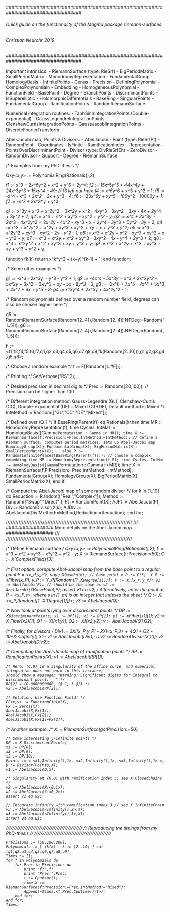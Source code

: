 ###################################################################################
###### Quick guide on the functionality of the Magma package riemann-surfaces #####
###### 				Christian Neurohr 2019			      #####
###################################################################################

Important intrinsics:
	- RiemannSurface (type: RieSrf)
	- BigPeriodMatrix
	- SmallPeriodMatrix
	- MonodromyRepresentation
	- FundamentalGroup
	- HomologyBasis
	- InfinitePoints
	- Genus
	- Precision
	- DefiningPolynomial
	- ComplexPolynomialn
	- Embedding
	- HomogeneousPolynomial
	- FunctionField
	- BasePoint
	- Degree
	- BranchPoints
	- DiscriminantPoints
	- IsSuperelliptic
	- HolomorphicDifferentials
	- BaseRing
	- SingularPoints
	- FundamentalGroup
	- RamificationPoints
	- RandomRiemannSurface

Numerical integration routines:
	- TanhSinhIntegrationPoints (Double-exponential)
	- GaussLegendreIntegrationPoints
	- ClenshawCurtisIntegrationPoints
	- GaussJacobiIntegrationPoints
	- DiscreteFourierTransform

Abel-Jacobi map, Points & Divisors:
	- AbelJacobi
	- Point (type: RieSrfPt)
	- RandomPoint
	- Coordinates
	- IsFinite
	- RamificationIndex
	- Representation
	- PointsOverDiscriminantPoint
	- Divisor (type: DivRieSrfElt)
	- ZeroDivisor
	- RandomDivisor
	- Support
	- Degree
	- RiemannSurface

/* Examples from my PhD-thesis */

Qxy<x,y> := PolynomialRing(Rationals(),2);

f1 := x^9 + 2*x^6*y^2 + x^2 + y^6 + 2*y^4;
f2 := 15*x^5*y^5 + 44*x^4*y + 24*x^3*y^3 + 15*x*y^4 - 49;
// f3 left out here
f4 := x^6*y^6 + x^3 + y^2 + 1;
f5 := -x^4 - x^3 + 2*x^2 - 2*x + y^3 - 4;
f6 := 23*x^6*y + x*y^5 - 100*y^2 - 10000*y + 1;
f7 := -x^7 + 2*x^3*y + y^3;

q1 := x^3*y + x^3 + x^2*y^2 + 3*x^2*y + x^2 - 4*x*y^3 - 3*x*y^2 - 3*x*y - 4*x + 2*y^4 + 3*y^2 + 2;
q2 := x^3 + x^2 + x*y^3 - x*y^2 + y^2 - y;
q3 := x^4 + 2*x^3*y + 2*x^3 - 4*x^2*y^2 + 2*x^2*y - 4*x^2 - x*y^3 - x + 2*y^4 - 3*y^3 + 5*y^2 - 3*y + 2;
q4 := x^3 + x^2*y^2 + x^2*y + x*y^3 + x*y^2 + x*y + x + y^3 + y^2;
q5 := x^3 + x^2*y^2 + x*y^3 - x*y^2 - 2*x - y^2 - 1;
q6 := x^3 + x^2*y + x^2 - x*y^3 + x*y^2 + x - y^2 + y;
q7 := x^3 + x^2*y + x^2 + x*y^3 - 3*x*y^2 - 4*x - y^4 + 2*y^3 + 2;
q8 := x^3 + x^2*y^2 + x^2 + x*y^3 + x*y + y^3 + y;
q9 := x^3 + x^2*y + x^2 + x*y^3 + x*y + y^3 + y^2 + y;

function fk(k) return x^k*y^2 + (x+y)^(k-1) + 1; end function;

/* Some other examples */

g1 := -x^6 - 2*x^3*y + y^3 - y^2 + 1;
g2 := -4*x^4 - 5*x^3*y + x^3 + 2*x^2*y^2 - 5*x^2*y + 3*x^2 + 3*x*y^3 + x*y - 5*x - 8*y^3 - 3;
g3 := -2*x^6 + 7*x^5 - 7*x^4 + 5*x^3 + 4*x^2 + 6*x + y^5 - 3;
g4 := x^3*y^4 + 2*x^3*y + 4*x^2*y^2 - 1;

/* Random polynomials defined over a random number field; degrees can also be chosen higher here */

g5 := RandomRiemannSurface(Random([2..4]),Random([2..4]):NFDeg:=Random([1..5])); 
g6 := RandomRiemannSurface(Random([2..4]),Random([2..4]):NFDeg:=Random([1..5])); 

F := <f1,f2,f4,f5,f6,f7,q1,q2,q3,q4,q5,q6,q7,q8,q9,fk(Random([2..10])),g1,g2,g3,g4,g5,g6>;

/* Choose a random example */
f := F[Random([1..#F])];

/* Printing */
SetVerbose("RS",2);

/* Desired precision in decimal digits */
Prec := Random([30,100]); // Precision can be higher than 100

/* Different integration method: Gauss-Legendre (GL), Clenshaw-Curtis (CC), Double-exponential (DE) + Mixed (GL+DE),
 Default method is Mixed */
IntMethod := Random(["GL","CC","DE","Mixed"]); 

/* Defined over \Q ? */
if BaseRing(Parent(f)) eq Rationals() then
	time MR := MonodromyRepresentation(f);
	time Cycles, IntMat := HomologyBasis([Gamma`Permutation : Gamma in MR]);
	time X := RiemannSurface(f:Precision:=Prec,IntMethod:=IntMethod); // define a Riemann surface, computes period matrices, sets up Abel-Jacobi map
	HomologyGroup(X);
	FundamentalGroup(X);
	BigPeriodMatrix(X);
	SmallPeriodMatrix(X);	
else
	P := Random(InfinitePlaces(BaseRing(Parent(f)))); // choose a complex embedding
	time MR := MonodromyRepresentation(f,P);
	time Cycles, IntMat := HomologyBasis([Gamma`Permutation : Gamma in MR]);
	time X := RiemannSurface(f,P:Precision:=Prec,IntMethod:=IntMethod);
	FundamentalGroup(X);
	HomologyGroup(X);
	BigPeriodMatrix(X);
	SmallPeriodMatrix(X);
end if;

/* Compute the Abel-Jacobi map of some random divisor */
for k in [1..10] do
	Reduction := Random(["Real","Complex"]);
	Method := Random(["Swap","Direct"]);
	Pt := RandomPoint(X);
	AJPt := AbelJacobi(P);
	Div := RandomDivisor(X,k);
	AJDiv := AbelJacobi(Div:Method:=Method,Reduction:=Reduction);
end for;

///////////////////////////////////////////////////////////////////////////////
/// ################# More details on the Abel-Jacobi map ################# ///
///////////////////////////////////////////////////////////////////////////////

/* Define Riemann surface */
	Qxy<x,y> := PolynomialRing(Rationals(),2);
	f := x^3 + x^2 + x*y^3 - x*y^2 + y^2 - y;
	X := RiemannSurface(f:Precision:=50);
	C<I> := X`ComplexFields[3];

/* First option: compute Abel-Jacobi map from the base point to a regular point P = <x_P,y_P>, say */
	X`BasePoint; // Base point
	x_P := C!5; 
	Y_P := X`Fiber(x_P); 
	y_P := Y_P[Random([1..X`Degree[1]])];
	P := X![x_P,y_P];
	v1 := AbelJacobi(P); // should be the same as
	v2 := AbelJacobi(X`BasePoint,P);
	assert v1 eq v2;
/* Alternatively, enter the point as P = <x_P,s>, where s in [1..m] is an integer that indexes the sheet */
	Q := X!<x_P,Random([1..X`Degree[1]])>;
	v3 := AbelJacobi(Q);

/* Now look at points lying over discriminant points */
	DP := X`DiscriminantPoints;
	x1 := DP[1]; x2 := DP[2];
	y1 := X`Fiber(x1)[1]; y2 := X`Fiber(x2)[1];
	Q1 := X![x1,y1]; Q2 := X![x2,y2];
	v := AbelJacobi(Q1,Q2);

/* Finally, for divisors */
	Div1 := 2*X![x_P,y_P] - 2*X!<x_P,3> + 4*Q1 + Q2 + 10*X!<Infinity(),3>;
	v1 := AbelJacobi(Div1);
	Div2 := RandomDivisor(X,10);
	v2 := AbelJacobi(Div2);

/* Computing the Abel-Jacobi map of ramification points */
	RP := RamificationPoints(X);
	v1 := AbelJacobi(RP[1]);

	/* Here: (0,0) is a singularity of the affine curve, and numerical integration does not work in this instance;
	should show a message: "Warning! Significant digits for integral to discriminant point: _ " */
	RP[2] = (0.0000000000, {@ 1, 3 @}) */
	v2 := AbelJacobi(RP[2]);
	
	/* Solution: Use Function Field! */
	FF<x,y> := FunctionField(X);
	Px := Zeros(x);
	AbelJacobi(X,Px[1]);
	AbelJacobi(X,Px[2]);
	AbelJacobi(X,Px[1]+Px[2]);


/* Another example: /*
	X := RiemannSurface(g4:Precision:=50);

	/* Some interesting y-infinite points */
	DP := X`DiscriminantPoints;
	x1 := DP[8];
	x2 := DP[9];
	x3 := DP[10];
	Points := < <x1,Infinity(),1>, <x2,Infinity(),1>, <x3,Infinity(),1> >;
	D := Divisor(Points,X);
	v1 := AbelJacobi(D,X);

	/* Singularity at (0,0) with ramification index 3; see X`ClosedChains */
	v2 := AbelJacobi(X!<0,1>);
	w2 := AbelJacobi(X!<0,2>);
	assert v2 eq w2;

	// Integrate infinity with ramification index 3 // see X`InfiniteChain
	v3 := AbelJacobi(<Infinity(),2>,X);
	w3 := AbelJacobi(<Infinity(),3>,X);
	assert v3 eq w3;


////////////////////////////////////////////////
// Reproducing the timings from my PhD-thesis //
////////////////////////////////////////////////

	Precisions := [50,100,200];
	Polynomials := [ fk(k) : k in [2..10] ] cat [q1,q2,q3,q4,q5,q6,q7,q8,q9];
	Times := [];
	for f in Polynomials do
		for Prec in Precisions do
			print "f:",f;
			print "Prec:",Prec;
			t := Cputime();
			time X := RiemannSurface(f:Precision:=Prec,IntMethod:="Mixed");
			Append(~Times,<f,Prec,Cputime()-t>);
		end for;
	end for;
	Times;














